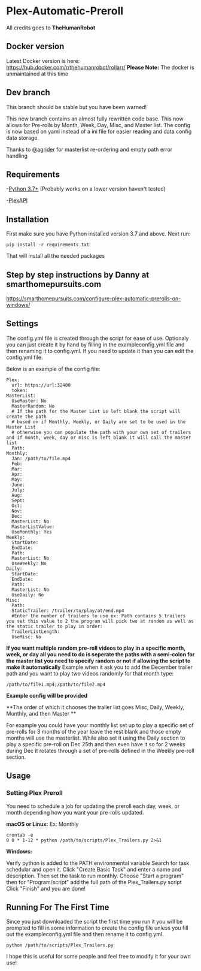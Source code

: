 # Plex-Automatic-Preroll

All credits goes to **TheHumanRobot**
## Docker version

Latest Docker version is here: https://hub.docker.com/r/thehumanrobot/rollarr/
**Please Note:** The docker is unmaintained at this time

## Dev branch
This branch should be stable but you have been warned!

This new branch contains an almost fully rewritten code base. This now allows for Pre-rolls by Month, Week, Day, Misc, and Master list. The config is now based on yaml instead of a ini file for easier reading and data config data storage.

Thanks to [@agrider]( https://github.com/agrider ) for masterlist re-ordering and empty path error handling

## Requirements
-[Python 3.7+](https://www.python.org/)
(Probably works on a lower version haven't tested)

-[PlexAPI](https://github.com/pkkid/python-plexapi)



## Installation
First make sure you have Python installed version 3.7 and above. Next run:


```
pip install -r requirements.txt
```
That will install all the needed packages 

## Step by step instructions by Danny at smarthomepursuits.com

https://smarthomepursuits.com/configure-plex-automatic-prerolls-on-windows/

## Settings
The config.yml file is created through the script for ease of use. Optionaly you can just create it by hand by filling in the exampleconfig.yml file and then renaming it to config.yml. If you need to update it than you can edit the config.yml file.

Below is an example of the config file:
```
Plex: 
  url: https://url:32400
  token: 
MasterList: 
  UseMaster: No
  MasterRandom: No
  # If the path for the Master List is left blank the script will create the path 
  # based on if Monthly, Weekly, or Daily are set to be used in the Master List 
  # otherwise you can populate the path with your own set of trailers and if month, week, day or misc is left blank it will call the master list
  Path: 
Monthly: 
  Jan: /path/to/file.mp4
  Feb: 
  Mar: 
  Apr: 
  May: 
  June: 
  July: 
  Aug: 
  Sept: 
  Oct: 
  Nov: 
  Dec: 
  MasterList: No
  MasterListValue: 
  UseMonthly: Yes
Weekly:
  StartDate: 
  EndDate: 
  Path: 
  MasterList: No
  UseWeekly: No
Daily:
  StartDate: 
  EndDate: 
  Path: 
  MasterList: No
  UseDaily: No
Misc:
  Path: 
  StaticTrailer: /trailer/to/play/at/end.mp4
  #Enter the number of trailers to use ex: Path contains 5 trailers you set this value to 2 the program will pick two at random as well as the static trailer to play in order:
  TrailerListLength: 
  UseMisc: No
```

**If you want multiple random pre-roll videos to play in a specific month, week, or day all you need to do is seperate the paths with a semi-colon for the master list you need to specify random or not if allowing the script to make it automatically**
Example when it ask you to add the December trailer path and you want to play two videos randomly for that month type:

```
/path/to/file1.mp4;/path/to/file2.mp4
```
**Example config will be provided**

**The order of which it chooses the trailer list goes Misc, Daily, Weekly, Monthly, and then Master **

For example you could have your monthly list set up to play a specific set of pre-rolls for 3 months of the year leave the rest blank and those empty months will use the masterlist. While also set it using the Daily section to play a specific pre-roll on Dec 25th and then even have it so for 2 weeks during Dec it rotates through a set of pre-rolls defined in the Weekly pre-roll section.

## Usage

### Setting Plex Preroll

You need to schedule a job for updating the preroll each day, week, or month depending how you want your pre-rolls updated.

**macOS or Linux:**
Ex: Monthly

```
crontab -e
0 0 * 1-12 * python /path/to/scripts/Plex_Trailers.py 2>&1
```

**Windows:**

Verify python is added to the PATH environmental variable
Search for task schedular and open it. Click "Create Basic Task" and enter a name and description. Then set the task to run monthly. Choose "Start a program" then for "Program/script" add the full path of the Plex_Trailers.py script Click "Finish" and you are done!


## Running For The First Time

Since you just downloaded the script the first time you run it you will be prompted to fill in some information to create the config file unless you fill out the exampleconfig.yml file and then rename it to config.yml.

```
python /path/to/scripts/Plex_Trailers.py
```

I hope this is useful for some people and feel free to modify it for your own use!
